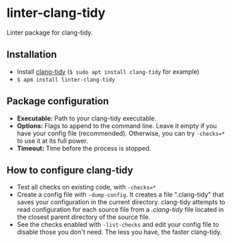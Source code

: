 # linter-clang-tidy

Linter package for clang-tidy.


## Installation

* Install [clang-tidy](http://clang.llvm.org/extra/clang-tidy/) (`$ sudo apt install clang-tidy` for example)
* `$ apm install linter-clang-tidy`


## Package configuration
* **Executable:** Path to your clang-tidy executable.
* **Options:** Flags to append to the command line. Leave it empty if you have your config file (recommended).
  Otherwise, you can try `-checks=*` to use it at its full power.
* **Timeout:** Time before the process is stopped.


## How to configure clang-tidy

* Test all checks on existing code, with `-checks=*`
* Create a config file with `-dump-config`. It creates a file ".clang-tidy" that saves your configuration in the current directory.
  clang-tidy attempts to read configuration for each source file from a _.clang-tidy_ file located in the closest parent directory of the source file.
* See the checks enabled with `-list-checks` and edit your config file to disable those you don't need. The less you have, the faster clang-tidy.
